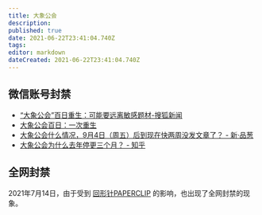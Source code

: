 ```yaml
---
title: 大象公会
description: 
published: true
date: 2021-06-22T23:41:04.740Z
tags: 
editor: markdown
dateCreated: 2021-06-22T23:41:04.740Z
---
```


## 微信账号封禁

+ [“大象公会”百日重生：可能要远离敏感题材-搜狐新闻](https://web.archive.org/web/20210602225352/http://news.sohu.com/20140322/n397041831.shtml)
+ [大象公会百日：一次重生](https://web.archive.org/web/20210622072515/https://www.douban.com/note/345107421/)
+ [大象公会什么情况，9月4日（周五）后到现在快两周没发文章了？ - 新·品葱](https://web.archive.org/web/20210622072217/https://pincong.rocks/question/31097)
+ [大象公会为什么去年停更三个月？ - 知乎](https://web.archive.org/web/20210622051820/https://www.zhihu.com/question/440575137)

## 全网封禁

2021年7月14日，由于受到 [回形针PAPERCLIP](people/回形针PAPERCLIP) 的影响，也出现了全网封禁的现象。
